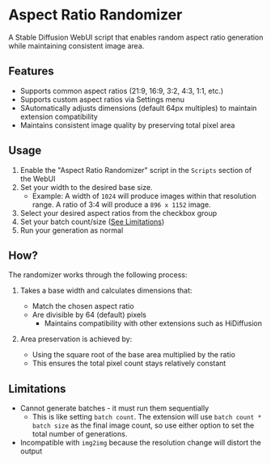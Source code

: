 # Aspect Ratio Randomizer

A Stable Diffusion WebUI script that enables random aspect ratio generation while maintaining consistent image area.

## Features

- Supports common aspect ratios (21:9, 16:9, 3:2, 4:3, 1:1, etc.)
- Supports custom aspect ratios via Settings menu
- SAutomatically adjusts dimensions (default 64px multiples) to maintain extension compatibility
- Maintains consistent image quality by preserving total pixel area

## Usage

1. Enable the "Aspect Ratio Randomizer" script in the `Scripts` section of the WebUI
1. Set your width to the desired base size.
    - Example: A width of `1024` will produce images within that resolution range. A ratio of 3:4 will produce a `896 x 1152` image.
1. Select your desired aspect ratios from the checkbox group
1. Set your batch count/size ([See Limitations](#limitations))
1. Run your generation as normal

## How?

The randomizer works through the following process:

1. Takes a base width and calculates dimensions that:
   - Match the chosen aspect ratio
   - Are divisible by 64 (default) pixels
       - Maintains compatibility with other extensions such as HiDiffusion

2. Area preservation is achieved by:
   - Using the square root of the base area multiplied by the ratio
   - This ensures the total pixel count stays relatively constant

## Limitations

- Cannot generate batches - it must run them sequentially
    - This is like setting `batch count`. The extension will use `batch count * batch size` as the final image count, so use either option to set the total number of generations.
- Incompatible with `img2img` because the resolution change will distort the output